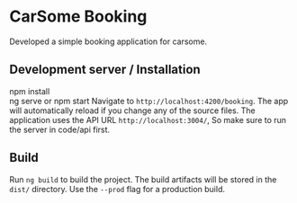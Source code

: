 # CarSome Booking

Developed a simple booking application for carsome.

## Development server / Installation

npm install  
ng serve or npm start 
Navigate to `http://localhost:4200/booking`. The app will automatically reload if you change any of the source files.
The application uses the API URL `http://localhost:3004/`, So make sure to run the server in code/api first.

## Build

Run `ng build` to build the project. The build artifacts will be stored in the `dist/` directory. Use the `--prod` flag for a production build.
